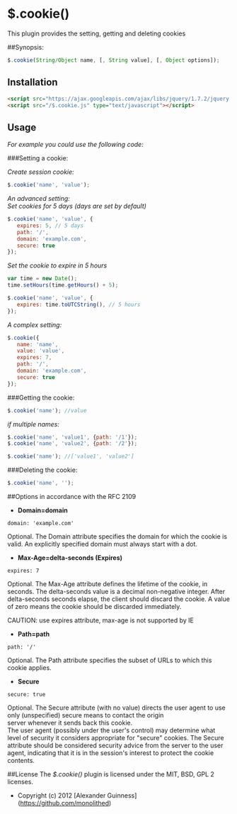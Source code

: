 # $.cookie()

This plugin provides the setting, getting and deleting cookies

##Synopsis:
```javascript
$.cookie(String/Object name, [, String value], [, Object options]);
```


## Installation
```html
<script src="https://ajax.googleapis.com/ajax/libs/jquery/1.7.2/jquery.min.js" type="text/javascript"></script>
<script src="/$.cookie.js" type="text/javascript"></script>
```


## Usage

*For example you could use the following code:*

###Setting a cookie:

*Create session cookie:*

```javascript
$.cookie('name', 'value');
```

*An advanced setting: <br />
Set cookies for 5 days (days are set by default)*

```javascript
$.cookie('name', 'value', {
   expires: 5, // 5 days
   path: '/',
   domain: 'example.com',
   secure: true
});
```

*Set the cookie to expire in 5 hours*

```javascript
var time = new Date();
time.setHours(time.getHours() + 5);

$.cookie('name', 'value', {
   expires: time.toUTCString(), // 5 hours
});
```

*A complex setting:*

```javascript
$.cookie({
   name: 'name',
   value: 'value',
   expires: 7,
   path: '/',
   domain: 'example.com',
   secure: true
});
```

###Getting the cookie:

```javascript
$.cookie('name'); //value
```

*if multiple names:*

```javascript
$.cookie('name', 'value1', {path: '/1'});
$.cookie('name', 'value2', {path: '/2'});

$.cookie('name'); //['value1', 'value2']
```

###Deleting the cookie:

```javascript
$.cookie('name', '');
```

##Options in accordance with the RFC 2109

* <b>Domain=domain</b>

```
domain: 'example.com'
```
Optional.  The Domain attribute specifies the domain for which the cookie is valid.  An explicitly specified domain must always start
with a dot.

* <b>Max-Age=delta-seconds (Expires)</b>

```
expires: 7
```
Optional. The Max-Age attribute defines the lifetime of the cookie, in seconds.  The delta-seconds value is a decimal non-negative integer.  After delta-seconds seconds elapse, the client should discard the cookie.  A value of zero means the cookie should be discarded immediately. <br />

CAUTION: use expires attribute, max-age is not supported by IE

* <b>Path=path</b>

```
path: '/'
```
Optional.  The Path attribute specifies the subset of URLs to which this cookie applies.

* <b>Secure</b>

```
secure: true
```
Optional.  The Secure attribute (with no value) directs the user agent to use only (unspecified) secure means to contact the origin <br />
server whenever it sends back this cookie. <br />
The user agent (possibly under the user's control) may determine what level of security it considers appropriate for "secure" cookies.  The Secure attribute should be considered security advice from the server to the user agent, indicating that it is in the session's interest to protect the cookie contents.


##License
The *$.cookie()* plugin is licensed under the MIT, BSD, GPL 2 licenses.


* Copyright (c) 2012 [Alexander Guinness] (https://github.com/monolithed)
